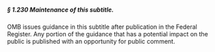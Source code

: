 ##### § 1.230 Maintenance of this subtitle. #####

OMB issues guidance in this subtitle after publication in the Federal Register. Any portion of the guidance that has a potential impact on the public is published with an opportunity for public comment.